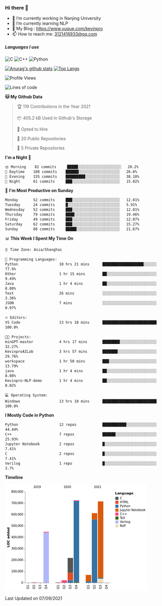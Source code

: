 ### Hi there 👋

- 🔭 I’m currently working in Nanjing University
- 🌱 I’m currently learning NLP
- 👯 My Blog : https://www.yuque.com/kevinpro
- 📫 How to reach me: 3121416933@qq.com

##### Languages I use
![C](https://img.shields.io/badge/-C-000000?style=flat&logo=c)
![C++](https://img.shields.io/badge/-C++-000000?style=flat&logo=c%2B%2B)
![Python](https://img.shields.io/badge/-Python-000000?style=flat&logo=python)

[![Anurag's github stats](https://github-readme-stats.vercel.app/api?username=Ricardokevins)](https://github.com/anuraghazra/github-readme-stats)
[![Top Langs](https://github-readme-stats.vercel.app/api/top-langs/?username=Ricardokevins)](https://github.com/anuraghazra/github-readme-stats)

<!--START_SECTION:waka-->
![Profile Views](http://img.shields.io/badge/Profile%20Views-0-blue)

![Lines of code](https://img.shields.io/badge/From%20Hello%20World%20I%27ve%20Written-2.8%20million%20lines%20of%20code-blue)

**🐱 My Github Data** 

> 🏆 119 Contributions in the Year 2021
 > 
> 📦 405.2 kB Used in Github's Storage 
 > 
> 💼 Opted to Hire
 > 
> 📜 20 Public Repositories 
 > 
> 🔑 5 Private Repositories  
 > 
**I'm a Night 🦉** 

```text
🌞 Morning    82 commits     █████░░░░░░░░░░░░░░░░░░░░   20.2% 
🌆 Daytime    108 commits    ██████░░░░░░░░░░░░░░░░░░░   26.6% 
🌃 Evening    155 commits    █████████░░░░░░░░░░░░░░░░   38.18% 
🌙 Night      61 commits     ███░░░░░░░░░░░░░░░░░░░░░░   15.02%

```
📅 **I'm Most Productive on Sunday** 

```text
Monday       52 commits     ███░░░░░░░░░░░░░░░░░░░░░░   12.81% 
Tuesday      24 commits     █░░░░░░░░░░░░░░░░░░░░░░░░   5.91% 
Wednesday    52 commits     ███░░░░░░░░░░░░░░░░░░░░░░   12.81% 
Thursday     79 commits     ████░░░░░░░░░░░░░░░░░░░░░   19.46% 
Friday       49 commits     ███░░░░░░░░░░░░░░░░░░░░░░   12.07% 
Saturday     62 commits     ███░░░░░░░░░░░░░░░░░░░░░░   15.27% 
Sunday       88 commits     █████░░░░░░░░░░░░░░░░░░░░   21.67%

```


📊 **This Week I Spent My Time On** 

```text
⌚︎ Time Zone: Asia/Shanghai

💬 Programming Languages: 
Python                   10 hrs 21 mins      ███████████████████░░░░░░   77.9% 
Other                    1 hr 15 mins        ██░░░░░░░░░░░░░░░░░░░░░░░   9.49% 
Java                     1 hr 4 mins         ██░░░░░░░░░░░░░░░░░░░░░░░   8.08% 
Text                     26 mins             ░░░░░░░░░░░░░░░░░░░░░░░░░   3.36% 
JSON                     7 mins              ░░░░░░░░░░░░░░░░░░░░░░░░░   0.97%

🔥 Editors: 
VS Code                  13 hrs 18 mins      █████████████████████████   100.0%

🐱‍💻 Projects: 
minGPT-master            4 hrs 17 mins       ████████░░░░░░░░░░░░░░░░░   32.27% 
KevinproAILab            3 hrs 57 mins       ███████░░░░░░░░░░░░░░░░░░   29.76% 
workspace                1 hr 50 mins        ███░░░░░░░░░░░░░░░░░░░░░░   13.79% 
java                     1 hr 4 mins         ██░░░░░░░░░░░░░░░░░░░░░░░   8.08% 
Kevinpro-NLP-demo        1 hr 4 mins         ██░░░░░░░░░░░░░░░░░░░░░░░   8.02%

💻 Operating System: 
Windows                  13 hrs 18 mins      █████████████████████████   100.0%

```

**I Mostly Code in Python** 

```text
Python                   12 repos            ███████████░░░░░░░░░░░░░░   44.44% 
C++                      7 repos             ██████░░░░░░░░░░░░░░░░░░░   25.93% 
Jupyter Notebook         2 repos             █░░░░░░░░░░░░░░░░░░░░░░░░   7.41% 
C                        2 repos             █░░░░░░░░░░░░░░░░░░░░░░░░   7.41% 
Verilog                  1 repo              █░░░░░░░░░░░░░░░░░░░░░░░░   3.7%

```


**Timeline**

![Chart not found](https://raw.githubusercontent.com/Ricardokevins/Ricardokevins/master/charts/bar_graph.png) 


 Last Updated on 07/09/2021
<!--END_SECTION:waka-->
